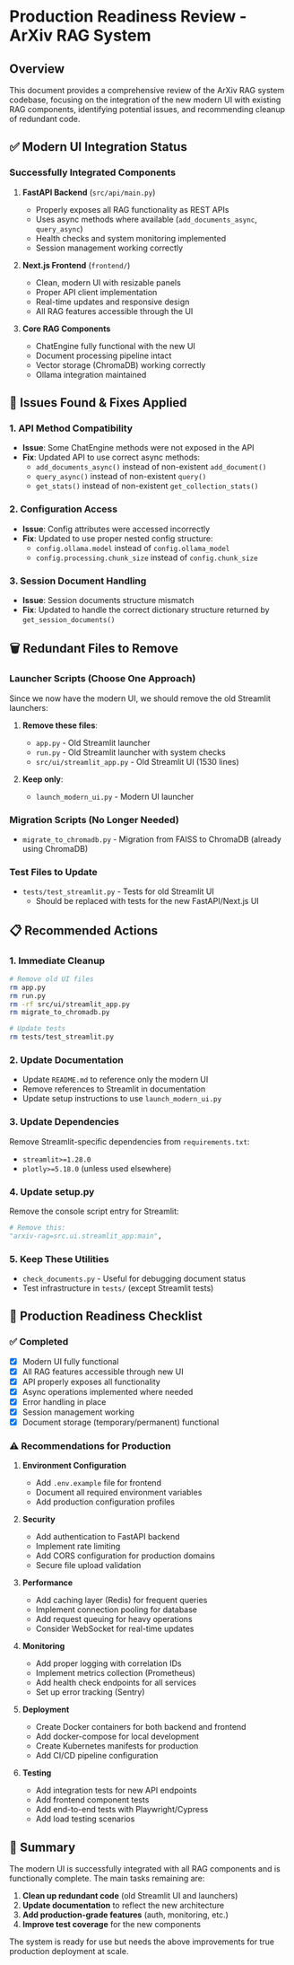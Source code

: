 # Production Readiness Review - ArXiv RAG System

## Overview
This document provides a comprehensive review of the ArXiv RAG system codebase, focusing on the integration of the new modern UI with existing RAG components, identifying potential issues, and recommending cleanup of redundant code.

## ✅ Modern UI Integration Status

### Successfully Integrated Components
1. **FastAPI Backend** (`src/api/main.py`)
   - Properly exposes all RAG functionality as REST APIs
   - Uses async methods where available (`add_documents_async`, `query_async`)
   - Health checks and system monitoring implemented
   - Session management working correctly

2. **Next.js Frontend** (`frontend/`)
   - Clean, modern UI with resizable panels
   - Proper API client implementation
   - Real-time updates and responsive design
   - All RAG features accessible through the UI

3. **Core RAG Components**
   - ChatEngine fully functional with the new UI
   - Document processing pipeline intact
   - Vector storage (ChromaDB) working correctly
   - Ollama integration maintained

## 🔧 Issues Found & Fixes Applied

### 1. **API Method Compatibility**
- **Issue**: Some ChatEngine methods were not exposed in the API
- **Fix**: Updated API to use correct async methods:
  - `add_documents_async()` instead of non-existent `add_document()`
  - `query_async()` instead of non-existent `query()`
  - `get_stats()` instead of non-existent `get_collection_stats()`

### 2. **Configuration Access**
- **Issue**: Config attributes were accessed incorrectly
- **Fix**: Updated to use proper nested config structure:
  - `config.ollama.model` instead of `config.ollama_model`
  - `config.processing.chunk_size` instead of `config.chunk_size`

### 3. **Session Document Handling**
- **Issue**: Session documents structure mismatch
- **Fix**: Updated to handle the correct dictionary structure returned by `get_session_documents()`

## 🗑️ Redundant Files to Remove

### Launcher Scripts (Choose One Approach)
Since we now have the modern UI, we should remove the old Streamlit launchers:

1. **Remove these files**:
   - `app.py` - Old Streamlit launcher
   - `run.py` - Old Streamlit launcher with system checks
   - `src/ui/streamlit_app.py` - Old Streamlit UI (1530 lines)

2. **Keep only**:
   - `launch_modern_ui.py` - Modern UI launcher

### Migration Scripts (No Longer Needed)
- `migrate_to_chromadb.py` - Migration from FAISS to ChromaDB (already using ChromaDB)

### Test Files to Update
- `tests/test_streamlit.py` - Tests for old Streamlit UI
  - Should be replaced with tests for the new FastAPI/Next.js UI

## 📋 Recommended Actions

### 1. **Immediate Cleanup**
```bash
# Remove old UI files
rm app.py
rm run.py
rm -rf src/ui/streamlit_app.py
rm migrate_to_chromadb.py

# Update tests
rm tests/test_streamlit.py
```

### 2. **Update Documentation**
- Update `README.md` to reference only the modern UI
- Remove references to Streamlit in documentation
- Update setup instructions to use `launch_modern_ui.py`

### 3. **Update Dependencies**
Remove Streamlit-specific dependencies from `requirements.txt`:
- `streamlit>=1.28.0`
- `plotly>=5.18.0` (unless used elsewhere)

### 4. **Update setup.py**
Remove the console script entry for Streamlit:
```python
# Remove this:
"arxiv-rag=src.ui.streamlit_app:main",
```

### 5. **Keep These Utilities**
- `check_documents.py` - Useful for debugging document status
- Test infrastructure in `tests/` (except Streamlit tests)

## 🚀 Production Readiness Checklist

### ✅ Completed
- [x] Modern UI fully functional
- [x] All RAG features accessible through new UI
- [x] API properly exposes all functionality
- [x] Async operations implemented where needed
- [x] Error handling in place
- [x] Session management working
- [x] Document storage (temporary/permanent) functional

### ⚠️ Recommendations for Production

1. **Environment Configuration**
   - Add `.env.example` file for frontend
   - Document all required environment variables
   - Add production configuration profiles

2. **Security**
   - Add authentication to FastAPI backend
   - Implement rate limiting
   - Add CORS configuration for production domains
   - Secure file upload validation

3. **Performance**
   - Add caching layer (Redis) for frequent queries
   - Implement connection pooling for database
   - Add request queuing for heavy operations
   - Consider WebSocket for real-time updates

4. **Monitoring**
   - Add proper logging with correlation IDs
   - Implement metrics collection (Prometheus)
   - Add health check endpoints for all services
   - Set up error tracking (Sentry)

5. **Deployment**
   - Create Docker containers for both backend and frontend
   - Add docker-compose for local development
   - Create Kubernetes manifests for production
   - Add CI/CD pipeline configuration

6. **Testing**
   - Add integration tests for new API endpoints
   - Add frontend component tests
   - Add end-to-end tests with Playwright/Cypress
   - Add load testing scenarios

## 🎯 Summary

The modern UI is successfully integrated with all RAG components and is functionally complete. The main tasks remaining are:

1. **Clean up redundant code** (old Streamlit UI and launchers)
2. **Update documentation** to reflect the new architecture
3. **Add production-grade features** (auth, monitoring, etc.)
4. **Improve test coverage** for the new components

The system is ready for use but needs the above improvements for true production deployment at scale.